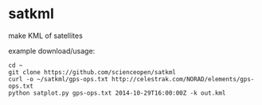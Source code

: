 satkml
======

make KML of satellites

example download/usage:
```
cd ~
git clone https://github.com/scienceopen/satkml
curl -o ~/satkml/gps-ops.txt http://celestrak.com/NORAD/elements/gps-ops.txt
python satplot.py gps-ops.txt 2014-10-29T16:00:00Z -k out.kml
```
